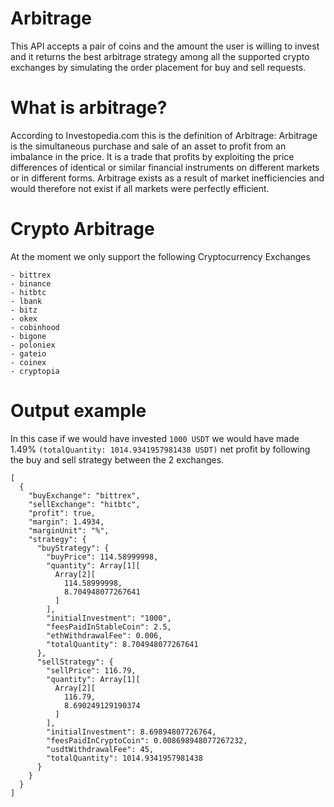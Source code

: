 # Arbitrage

This API accepts a pair of coins and the amount the user is willing to invest and it returns the best arbitrage strategy among all the supported crypto exchanges by simulating the order placement for buy and sell requests. 

# What is arbitrage? 

According to Investopedia.com this is the definition of Arbitrage: 
Arbitrage is the simultaneous purchase and sale of an asset to profit from an imbalance in the price. It is a trade that profits by exploiting the price differences of identical or similar financial instruments on different markets or in different forms. Arbitrage exists as a result of market inefficiencies and would therefore not exist if all markets were perfectly efficient.

# Crypto Arbitrage

At the moment we only support the following Cryptocurrency Exchanges

```
- bittrex
- binance
- hitbtc
- lbank
- bitz
- okex
- cobinhood
- bigone
- poloniex
- gateio
- coinex
- cryptopia 
```



# Output example

In this case if we would have invested ```1000 USDT``` we would have made 1.49% ```(totalQuantity: 1014.9341957981438 USDT)``` net profit by following the buy and sell strategy between the 2 exchanges.

```
[
  {
    "buyExchange": "bittrex",
    "sellExchange": "hitbtc",
    "profit": true,
    "margin": 1.4934,
    "marginUnit": "%",
    "strategy": {
      "buyStrategy": {
        "buyPrice": 114.58999998,
        "quantity": Array[1][
          Array[2][
            114.58999998,
            8.704948077267641
          ]
        ],
        "initialInvestment": "1000",
        "feesPaidInStableCoin": 2.5,
        "ethWithdrawalFee": 0.006,
        "totalQuantity": 8.704948077267641
      },
      "sellStrategy": {
        "sellPrice": 116.79,
        "quantity": Array[1][
          Array[2][
            116.79,
            8.690249129190374
          ]
        ],
        "initialInvestment": 8.69894807726764,
        "feesPaidInCryptoCoin": 0.008698948077267232,
        "usdtWithdrawalFee": 45,
        "totalQuantity": 1014.9341957981438
      }
    }
  }
]
```
